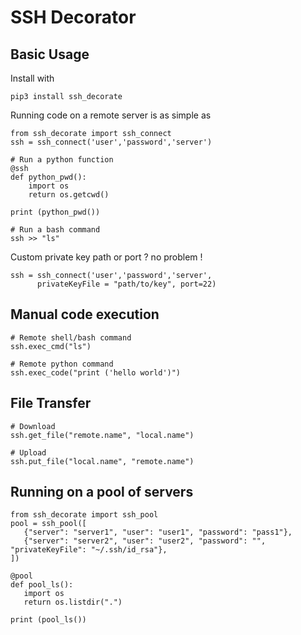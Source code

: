# SSH Decorator 

## Basic Usage
Install with

    pip3 install ssh_decorate

Running code on a remote server is as simple as

    from ssh_decorate import ssh_connect
    ssh = ssh_connect('user','password','server')
    
    # Run a python function
    @ssh
    def python_pwd():
        import os
        return os.getcwd()
    
    print (python_pwd())
    
    # Run a bash command
    ssh >> "ls"

Custom private key path or port ? no problem !

    ssh = ssh_connect('user','password','server',
          privateKeyFile = "path/to/key", port=22)
## Manual code execution

    # Remote shell/bash command
    ssh.exec_cmd("ls")
    
    # Remote python command
    ssh.exec_code("print ('hello world')")
    
## File Transfer

    # Download
    ssh.get_file("remote.name", "local.name")
    
    # Upload
    ssh.put_file("local.name", "remote.name")    
    
## Running on a pool of servers

    from ssh_decorate import ssh_pool
    pool = ssh_pool([
       {"server": "server1", "user": "user1", "password": "pass1"},
       {"server": "server2", "user": "user2", "password": "", "privateKeyFile": "~/.ssh/id_rsa"},
    ])
    
    @pool
    def pool_ls():
       import os
       return os.listdir(".")

    print (pool_ls())